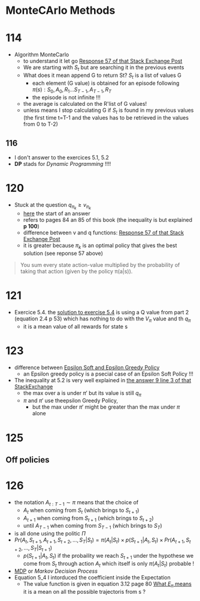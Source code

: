 # MonteCArlo Methods
# 114 
* Algorithm MonteCarlo 
  * to understand it let go [Response 57 of that Stack Exchange Post](https://datascience.stackexchange.com/questions/9832/what-is-the-q-function-and-what-is-the-v-function-in-reinforcement-learning)
  * We are starting with $S_t$ but are searching it in the previous events
  * What does it mean append G to return St? $S_t$ is a list of values G
    *  each element (G value) is obtained for an episode following $\pi(s) : S_0, A_0, R_1 ...S_{T-1}, A_{T-1}, R_T$ 
    *  the episode is not infinite !!!
  * the average is calculated on the R'list of G values!
  * unless means I stop calculating G if $S_t$ is found in my previous values (the first time t=T-1 and the values has to be retrieved in the values from 0 to T-2)
## 116
* I don't answer to the exercices 5.1, 5.2
* __DP__ stads for _Dynamic Programming_ !!!! 
# 120
* Stuck at the question $q_{\pi_k} \geqslant v_{\pi_k}$
  * [here](https://ai.stackexchange.com/questions/2733/understanding-why-the-expectation-is-over-the-new-policy-pi-in-the-proof-of) the start of an answer
  * refers to pages 84 an 85 of this book (the inequality is but explained __p 100__)
  * difference between v and q functions: [Response 57 of that Stack Exchange Post](https://datascience.stackexchange.com/questions/9832/what-is-the-q-function-and-what-is-the-v-function-in-reinforcement-learning)
  * it is greater because $\pi_k$ is an optimal policy that gives the best solution (see reponse 57 above)
> You sum every state action-value multiplied by the probability of taking that action (given by the policy π(a|s)).
# 121
* Exercice 5.4. the [solution to exercise 5.4](https://github.com/LyWangPX/Reinforcement-Learning-2nd-Edition-by-Sutton-Exercise-Solutions/blob/master/Chapter%205/Solutions_to_Reinforcement_Learning_by_Sutton_Chapter_5_r3.pdf) is using a Q value from part 2 (equation 2.4 p 53) which has nothing to do with the $V_\pi$ value and th $q_\pi$
  * it is a mean value of all rewards for state s
# 123
* difference between [Epsilon Soft and Epsilon Greedy Policy](https://lazyprogrammer.me/what-is-the-difference-between-epsilon-greedy-and-epsilon-soft-policies/)
  * an Epsilon greedy policy is a psecial case of an Epsilon Soft Policy !!!
* The inequality at 5.2 is very well explained in [the answer 9 line 3 of that StackExchange](https://stats.stackexchange.com/questions/248131/epsilon-greedy-policy-improvement)
  * the max over a is under $\pi\prime$ but its value is still $q_\pi$ 
  * $\pi$ and $\pi\prime$ use theepsilon Greedy Policy, 
    * but the max under $\pi\prime$ might be greater than the max under $\pi$ alone
# 125 
## Off policies
# 126
* the notation $A_{t:T-1} \sim \pi$ means that the choice of 
  * $A_t$ when coming from $S_t$ (which brings to $S_{t+1}$)
  * $A_{t+1}$ when coming from $S_{t+1}$ (which brings to $S_{t+2}$)
  * until $A_{T-1}$ when coming from $S_{T-1}$ (which brings to $S_T$)
* is all done using the politic $\Pi$
* $Pr(A_t, S_{t+1}, A_{t+1}, S_{t+2}, ..., S_T | S_t) = \pi(A_t|S_t) \times p(S_{t+1}|A_t, S_t) \times Pr(A_{t+1}, S_{t+2}, ..., S_T | S_{t+1})$
  * $p(S_{t+1}|A_t, S_t)$ if the probaility we reach $S_{t+1}$ under the hypothese we come from $S_t$ through action $A_t$ which itself is only $\pi(A_t|S_t)$ probable ! 
* [MDP](https://builtin.com/machine-learning/markov-decision-process) or _Markov Decision Process_
* Equation 5_4 I intorduced the coefficient inside the Expectation 
  *  The value function is given in equation 3.12 page 80 [What $E_\pi$ means](https://stats.stackexchange.com/questions/373076/what-does-an-expectation-with-respect-to-a-policy-mean-in-the-reinforcement-lear) it is a mean on all the possible trajectoris from s ? 